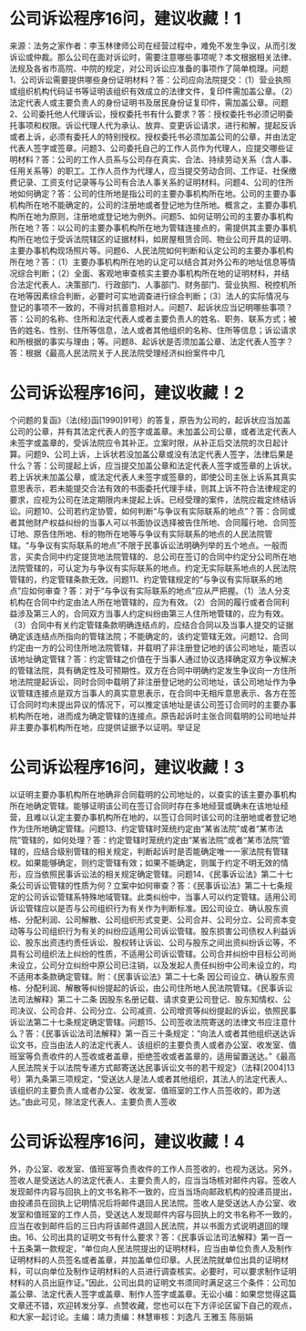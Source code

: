 # 公司诉讼程序16问，建议收藏！1

来源：法务之家作者：李玉林律师公司在经营过程中，难免不发生争议，从而引发诉讼或仲裁。那么公司在面对诉讼时，需要注意哪些事项呢？本文根据相关法律、法规及各省市高院、中院的规定，对公司诉讼应准备的事项作了简单梳理。问题1、公司诉讼需要提供哪些身份证明材料？答：公司应向法院提交：（1）营业执照或组织机构代码证书等证明该组织有效成立的法律文件，复印件需加盖公章。（2）法定代表人或主要负责人的身份证明书及居民身份证复印件，需加盖公章。问题2、公司委托他人代理诉讼，授权委托书有什么要求？答：授权委托书必须记明委托事项和权限。诉讼代理人代为承认、放弃、变更诉讼请求，进行和解，提起反诉或者上诉，必须有委托人的特别授权。授权委托书必须加盖公司的公章，并由法定代表人签字或签章。问题3、公司委托自己的工作人员作为代理人，应提交哪些证明材料？答：公司的工作人员系与公司存在真实、合法、持续劳动关系（含人事、任用关系等）的职工。工作人员作为代理人，应当提交劳动合同、工作证、社保缴费记录、工资支付记录等与公司有合法人事关系的证明材料。问题4、公司的住所地如何确定？答：公司的住所地是指公司的主要办事机构所在地。公司的主要办事机构所在地不能确定的，公司的注册地或者登记地为住所地。概言之，主要办事机构所在地为原则，注册地或登记地为例外。问题5、如何证明公司的主要办事机构所在地？答：以公司的主要办事机构所在地为管辖连接点的，需提供其主要办事机构所在地位于受诉法院辖区的证据材料，如房屋租赁合同、物业公司开具的证明、主要办事机构现场照片等。问题6、人民法院如何判断和认定公司的主要办事机构所在地？答：（1）主要办事机构所在地的认定可以结合其对外公布的地址信息等情况综合判断；（2）全面、客观地审查核实主要办事机构所在地的证明材料，并结合法定代表人、决策部门、行政部门、人事部门、财务部门、营业执照、税控机所在地等因素综合判断，必要时可实地调查进行综合判断；（3）法人的实际情况与登记的事项不一致的，不得对抗善意相对人。问题7、起诉状应当记明哪些事项？答：公司的名称、住所和法定代表人或者主要负责人的姓名、职务、联系方式；被告的姓名、性别、住所等信息，法人或者其他组织的名称、住所等信息；诉讼请求和所根据的事实与理由；等。问题8、起诉状是否须加盖公章、法定代表人签字？答：根据《最高人民法院关于人民法院受理经济纠纷案件中几

# 公司诉讼程序16问，建议收藏！2

个问题的复函》（法(经)函[1990]91号）的答复，原告为公司的，起诉状应当加盖公司的公章，并有其法定代表人的签字或盖章。未加盖公司公章，或者法定代表人未签字或盖章的，受诉法院应令其补正。立案时限，从补正后交法院的次日起计算。问题9、公司上诉，上诉状若没加盖公章或没有法定代表人签字，法律后果是什么？答：公司提起上诉，应当提交加盖公章和法定代表人签字或签章的上诉状。若上诉状未加盖公章，或法定代表人未签字或签章的，即使公司主张上诉系其真实意思表示，若未能提交合法有效的书面委托代理手续，则其上诉不符合法律规定的要求，应视为公司在法定期限内未提起上诉。已经受理的案件，法院应裁定终结诉讼。问题10、公司若约定协管，如何判断“与争议有实际联系的地点”？答：合同或者其他财产权益纠纷的当事人可以书面协议选择被告住所地、合同履行地、合同签订地、原告住所地、标的物所在地等与争议有实际联系的地点的人民法院管辖。“与争议有实际联系的地点”不限于民事诉讼法明确列举的五个地点。一般而言，买卖合同中约定提货地法院管辖的、总公司在签订的合同中约定分公司所在地法院管辖的，可认定为与争议有实际联系的地点。约定无实际联系地点的人民法院管辖的，约定管辖条款无效。问题11、约定管辖规定的“与争议有实际联系的地点”应如何审查？答：对于“与争议有实际联系的地点”应从严把握。（1）法人分支机构在合同中约定由法人所在地管辖的，应为有效。（2）合同的履行或者合同利益涉及第三人的，合同双方当事人约定纠纷由第三人住所地管辖的，应为有效。（3）合同中有关约定管辖条款明确连结点的，应结合合同以及当事人提交的证据确定该连结点所指向的管辖法院；不能确定的，该约定管辖无效。问题12、合同约定由一方的公司住所地法院管辖，并载明了非注册登记地的该公司地址，能否以该地址确定管辖？答：约定管辖之价值在于当事人通过协议选择确定双方争议解决的管辖法院，具有确定性及可预期性。双方在合同中明确约定发生争议向一方住所地法院提起诉讼，同时合同中载明了非注册登记地的公司地址，该公司地址作为争议管辖连接点是双方当事人的真实意思表示，在合同中无相斥意思表示、各方在签订合同时均未提出异议的情况下，可以推定该地址是该公司签订合同时的主要办事机构所在地，进而成为确定管辖的连接点。原告起诉时主张合同载明的公司地址并非主要办事机构所在地，应提供证据予以证明。举证足

# 公司诉讼程序16问，建议收藏！3

以证明主要办事机构所在地确非合同载明的公司地址的，以查实的该主要办事机构所在地确定管辖。能够证明该公司在签订合同时存在多地经营或确未在该地址经营，且难以认定主要办事机构所在地的，以签订合同时该公司的注册地或者登记地作为住所地确定管辖。问题13、约定管辖时笼统约定由“某省法院”或者“某市法院”管辖的，如何处理？答：约定管辖时笼统约定由“某省法院”或者“某市法院”管辖的，应结合级别管辖的相关规定，判断起诉时是否能确定唯一一家法院有管辖权。如果能够确定，则约定管辖有效；如果不能确定，则属于约定不明无效的情形，应当依照民事诉讼法的相关规定确定管辖。问题14、《民事诉讼法》第二十七条公司诉讼管辖的性质为何？立案中如何审查？答：《民事诉讼法》第二十七条规定的公司诉讼管辖系特殊地域管辖。此类纠纷中，当事人可以约定管辖。适用公司诉讼管辖应以是否与公司组织行为有关作为判断标准。因公司设立、确认股东资格、分配利润、公司解散、公司组织形式变更、公司合并、公司分立、公司资本变动等与公司组织行为有关的纠纷应适用公司诉讼管辖。股东损害公司债权人利益诉讼、股东出资违约责任诉讼、股权转让诉讼、公司与股东之间出资纠纷诉讼等，不具有公司组织法上纠纷的性质，不适用公司诉讼管辖。公司合并纠纷中目标公司尚未设立，公司分立纠纷中原公司已注销，以及发起人责任纠纷中公司未设立的，均不适用本条款确定管辖。附：《民事诉讼法》第二十七条 因公司设立、确认股东资格、分配利润、解散等纠纷提起的诉讼，由公司住所地人民法院管辖。《民事诉讼法司法解释》第二十二条 因股东名册记载、请求变更公司登记、股东知情权、公司决议、公司合并、公司分立、公司减资、公司增资等纠纷提起的诉讼，依照民事诉讼法第二十七条规定确定管辖。问题15、公司签收法院寄送的法律文书应注意什么？答：《民事诉讼法司法解释》第一百三十条规定：“向法人或者其他组织送达诉讼文书，应当由法人的法定代表人、该组织的主要负责人或者办公室、收发室、值班室等负责收件的人签收或者盖章，拒绝签收或者盖章的，适用留置送达。”《最高人民法院关于以法院专递方式邮寄送达民事诉讼文书的若干规定》（法释[2004]13号）第九条第三项规定，“受送达人是法人或者其他组织，其法人的法定代表人、该组织的主要负责人或者办公室、收发室、值班室的工作人员签收的，即为送达。”由此可见，除法定代表人、主要负责人签收

# 公司诉讼程序16问，建议收藏！4

外，办公室、收发室、值班室等负责收件的工作人员签收的，也视为送达。另外，签收人是受送达人的法定代表人、主要负责人的，应当当场核对邮件内容。签收人发现邮件内容与回执上的文书名称不一致的，应当当场向邮政机构的投递员提出，由投递员在回执上记明情况后将邮件退回人民法院。签收人是受送达人办公室、收发室和值班室的工作人员，受送达人发现邮件内容与回执上的文书名称不一致的，应当在收到邮件后的三日内将该邮件退回人民法院，并以书面方式说明退回的理由。16、公司出具的证明文书有什么要求？答：《民事诉讼法司法解释》第一百一十五条第一款规定，“单位向人民法院提出的证明材料，应当由单位负责人及制作证明材料的人员签名或者盖章，并加盖单位印章。人民法院就单位出具的证明材料，可以向单位及制作证明材料的人员进行调查核实。必要时，可以要求制作证明材料的人员出庭作证。”因此，公司出具的证明文书须同时满足这三个条件：公司加盖公章、法定代表人签字或盖章、制作人签字或盖章。无讼小编：如果您觉得这篇文章还不错，欢迎转发分享、点赞收藏，您也可以在下方评论区留下自己的观点，和大家一起讨论。主编：靖力责编：林慧审核：刘逸凡 王雅玉 陈丽娟

